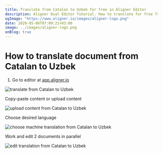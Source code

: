 ```yaml
---
title: Translate from Catalan to Uzbek for free in Aligner Editor
description: Aligner Dual Editor Tutorial. How to translate for free from Catalan to Uzbek. Aligner is multilingual document management platform. 
ogImage: "https://www.aligner.io/images/aligner-logo.png"
date: 2020-05-06T07:09:21+03:00
image: ../images/aligner-logo.png
onBlog: true
---
```


# How to translate document from Catalan to Uzbek

1. Go to editor at [app.aligner.io](https://app.aligner.io "Aligner App web page")

![translate from Catalan to Uzbek](../aligner-blank-editor.png "translate from Catalan to Uzbek")

Copy-paste content or upload content

![upload content from Catalan to Uzbek](../aligner-uploaded-document.png "upload content from Catalan to Uzbek")

Choose desired language

![choose machine translation from Catalan to Uzbek](../aligner-language-dropdown.png "choose machine translation from Catalan to Uzbek")

Work and edit 2 documents in parallel

![edit translation from Catalan to Uzbek](../aligner-double-sitded-editor.png "edit translation from Catalan to Uzbek")

